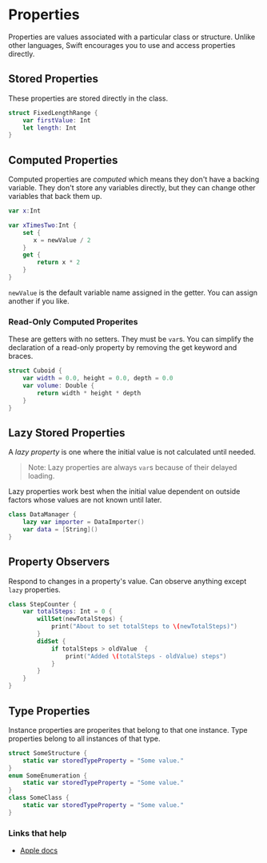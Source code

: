 # Properties

Properties are values associated with a particular class or structure. Unlike other languages, Swift encourages you to use and access properties directly.

## Stored Properties

These properties are stored directly in the class.

```swift
struct FixedLengthRange {
    var firstValue: Int
    let length: Int
}
```

## Computed Properties

Computed properties are _computed_ which means they don't have a backing variable. They don't store any variables directly, but they can change other variables that back them up.

```swift
var x:Int

var xTimesTwo:Int {
    set {
       x = newValue / 2
    }
    get {
        return x * 2
    }
}
```

`newValue` is the default variable name assigned in the getter. You can assign another if you like.

### Read-Only Computed Properites

These are getters with no setters. They must be `var`s. You can simplify the declaration of a read-only property  by removing the get keyword and braces.

```swift
struct Cuboid {
    var width = 0.0, height = 0.0, depth = 0.0
    var volume: Double {
        return width * height * depth
    }
}
```

## Lazy Stored Properties

A _lazy property_ is one where the initial value is not calculated until needed.

> Note: Lazy properties are always `var`s because of their delayed loading.

Lazy properties work best when the initial value dependent on outside factors whose values are not known until later.

```swift
class DataManager {
    lazy var importer = DataImporter()
    var data = [String]()
}
```

## Property Observers

Respond to changes in a property's value. Can observe anything except `lazy` properties. 

```swift
class StepCounter {
    var totalSteps: Int = 0 {
        willSet(newTotalSteps) {
            print("About to set totalSteps to \(newTotalSteps)")
        }
        didSet {
            if totalSteps > oldValue  {
                print("Added \(totalSteps - oldValue) steps")
            }
        }
    }
}
```

## Type Properties

Instance properties are properites that belong to that one instance. Type properties belong to all instances of that type.

```swift
struct SomeStructure {
    static var storedTypeProperty = "Some value."
}
enum SomeEnumeration {
    static var storedTypeProperty = "Some value."
}
class SomeClass {
    static var storedTypeProperty = "Some value."
}
```

### Links that help

* [Apple docs](https://docs.swift.org/swift-book/LanguageGuide/Properties.html)


